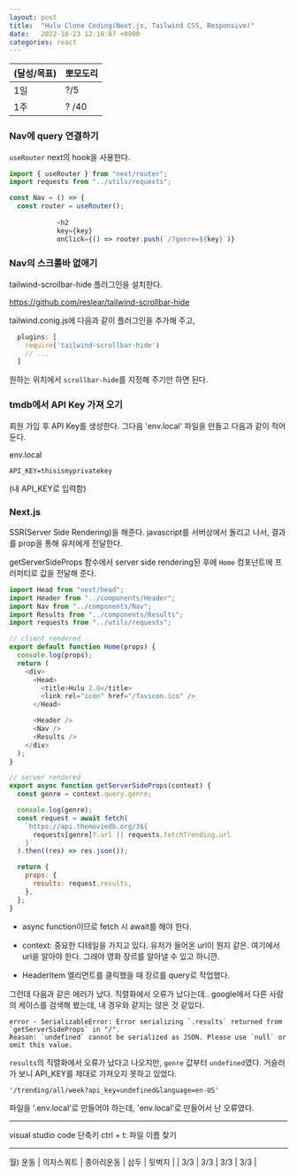 ```yaml
---
layout: post
title:  "Hulu Clone Coding(Next.js, Tailwind CSS, Responsive)"
date:   2022-10-23 12:18:07 +0900
categories: react
---
```


| (달성/목표) | 뽀모도리  |
|----|-------|
| 1일 | ?/5   |
| 1주 | ? /40 |



### Nav에 query 연결하기

`useRouter` next의 hook을 사용한다.

```js
import { useRouter } from "next/router";
import requests from "../utils/requests";

const Nav = () => {
  const router = useRouter();
  
            <h2
            key={key}
            onClick={() => router.push(`/?genre=${key}`)}
```


### Nav의 스크롤바 없애기

tailwind-scrollbar-hide 플러그인을 설치한다.

https://github.com/reslear/tailwind-scrollbar-hide

tailwind.conig.js에 다음과 같이 플러그인을 추가해 주고,

```js
  plugins: [
    require('tailwind-scrollbar-hide')
    // ...
  ]
```

원하는 위치에서 `scrollbar-hide`를 지정해 주기만 하면 된다.



### tmdb에서 API Key 가져 오기
회원 가입 후 API Key를 생성한다. 그다음 'env.local' 파일을 만들고 다음과 같이 적어 둔다.

env.local
```
API_KEY=thisismyprivatekey
```
(내 API_KEY로 입력함)



### Next.js

SSR(Server Side Rendering)을 해준다. javascript를 서버상에서 돌리고 나서, 결과를 prop을 통해 유저에게 전달한다.

getServerSideProps 함수에서 server side rendering된 후에 `Home` 컴포넌트에 프러퍼티로 값을 전달해 준다. 

```js
import Head from "next/head";
import Header from "../components/Header";
import Nav from "../components/Nav";
import Results from "../components/Results";
import requests from "../utils/requests";

// client rendered
export default function Home(props) {
  console.log(props);
  return (
    <div>
      <Head>
        <title>Hulu 2.0</title>
        <link rel="icon" href="/favicon.ico" />
      </Head>

      <Header />
      <Nav />
      <Results />
    </div>
  );
}

// server rendered
export async function getServerSideProps(context) {
  const genre = context.query.genre;

  console.log(genre);
  const request = await fetch(
    `https://api.themoviedb.org/3${
      requests[genre]?.url || requests.fetchTrending.url
    }`
  ).then((res) => res.json());

  return {
    props: {
      results: request.results,
    },
  };
}

```

* async function이므로 fetch 시 await를 해야 한다. 

* context: 중요한 디테일을 가지고 있다. 유저가 들어온 url이 뭔지 같은. 여기에서 url을 알아야 한다. 그래야 영화 장르를 알아낼 수 있고 하니깐.

* HeaderItem 엘리먼트를 클릭했을 때 장르를 query로 작업했다.


그런데 다음과 같은 에러가 났다. 직렬화에서 오류가 났다는데.. google에서 다른 사람의 케이스를 검색해 봤는데, 내 경우와 같지는 않은 것 같았다.
```
error - SerializableError: Error serializing `.results` returned from `getServerSideProps` in "/".
Reason: `undefined` cannot be serialized as JSON. Please use `null` or omit this value.
```

`results`의 직렬화에서 오류가 났다고 나오지만, `genre` 값부터 `undefined`였다. 거슬러 가 보니 API_KEY를 제대로 가져오지 못하고 있었다.

`'/trending/all/week?api_key=undefined&language=en-US'`

파일을 '.env.local'로 만들어야 하는데, 'env.local'로 만들어서 난 오류였다. 


<hr />
visual studio code 단축키
ctrl + t: 파일 이름 찾기


<hr />
월) 운동
| 의자스쿼트 | 종아리운동 | 삼두 | 뒷벅지 |
| 3/3 | 3/3 | 3/3 | 3/3 |

